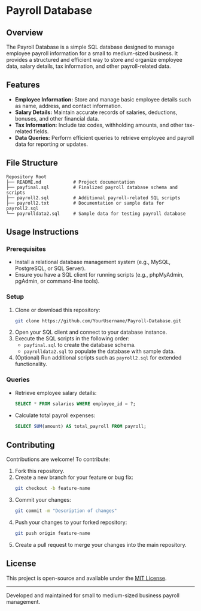 # Payroll Database

## Overview
The Payroll Database is a simple SQL database designed to manage employee payroll information for a small to medium-sized business. It provides a structured and efficient way to store and organize employee data, salary details, tax information, and other payroll-related data.

## Features
- **Employee Information:** Store and manage basic employee details such as name, address, and contact information.
- **Salary Details:** Maintain accurate records of salaries, deductions, bonuses, and other financial data.
- **Tax Information:** Include tax codes, withholding amounts, and other tax-related fields.
- **Data Queries:** Perform efficient queries to retrieve employee and payroll data for reporting or updates.

## File Structure
```
Repository Root
├── README.md            # Project documentation
├── payfinal.sql         # Finalized payroll database schema and scripts
├── payroll2.sql         # Additional payroll-related SQL scripts
├── payroll2.txt         # Documentation or sample data for payroll2.sql
└── payrolldata2.sql     # Sample data for testing payroll database
```

## Usage Instructions
### Prerequisites
- Install a relational database management system (e.g., MySQL, PostgreSQL, or SQL Server).
- Ensure you have a SQL client for running scripts (e.g., phpMyAdmin, pgAdmin, or command-line tools).

### Setup
1. Clone or download this repository:
   ```bash
   git clone https://github.com/YourUsername/Payroll-Database.git
   ```
2. Open your SQL client and connect to your database instance.
3. Execute the SQL scripts in the following order:
   - `payfinal.sql` to create the database schema.
   - `payrolldata2.sql` to populate the database with sample data.
4. (Optional) Run additional scripts such as `payroll2.sql` for extended functionality.

### Queries
- Retrieve employee salary details:
  ```sql
  SELECT * FROM salaries WHERE employee_id = ?;
  ```
- Calculate total payroll expenses:
  ```sql
  SELECT SUM(amount) AS total_payroll FROM payroll;
  ```

## Contributing
Contributions are welcome! To contribute:
1. Fork this repository.
2. Create a new branch for your feature or bug fix:
   ```bash
   git checkout -b feature-name
   ```
3. Commit your changes:
   ```bash
   git commit -m "Description of changes"
   ```
4. Push your changes to your forked repository:
   ```bash
   git push origin feature-name
   ```
5. Create a pull request to merge your changes into the main repository.

## License
This project is open-source and available under the [MIT License](LICENSE).

---

Developed and maintained for small to medium-sized business payroll management.

